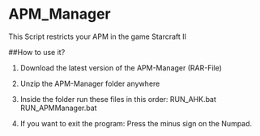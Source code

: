 # APM_Manager
This Script restricts your APM in the game Starcraft II

##How to use it?
1. Download the latest version of the APM-Manager (RAR-File)
2. Unzip the APM-Manager folder anywhere
3. Inside the folder run these files in this order:
      RUN_AHK.bat
      RUN_APMManager.bat

4. If you want to exit the program: Press the minus sign on the Numpad.
